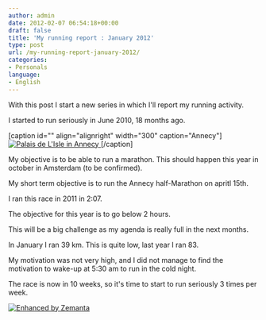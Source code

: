 ```yaml
---
author: admin
date: 2012-02-07 06:54:18+00:00
draft: false
title: 'My running report : January 2012'
type: post
url: /my-running-report-january-2012/
categories:
- Personals
language:
- English
---
```


With this post I start a new series in which I'll report my running activity.

I started to run seriously in June 2010, 18 months ago.

[caption id="" align="alignright" width="300" caption="Annecy"][![Palais de L'Isle in Annecy](http://upload.wikimedia.org/wikipedia/commons/thumb/f/f7/Annecy-1.jpg/300px-Annecy-1.jpg)
](http://commons.wikipedia.org/wiki/File:Annecy-1.jpg)[/caption]

My objective is to be able to run a marathon. This should happen this year in october in Amsterdam (to be confirmed).

My short term objective is to run the Annecy half-Marathon on apritl 15th.

I ran this race in 2011 in 2:07.

The objective for this year is to go below 2 hours.

This will be a big challenge as my agenda is really full in the next months.

In January I ran 39 km. This is quite low, last year I ran 83.

My motivation was not very high, and I did not manage to find the motivation to wake-up at 5:30 am to run in the cold night.

The race is now in 10 weeks, so it's time to start to run seriously 3 times per week.





[![Enhanced by Zemanta](http://img.zemanta.com/zemified_a.png?x-id=98663261-0190-4fee-98cf-4346d1609511)
](http://www.zemanta.com/)
